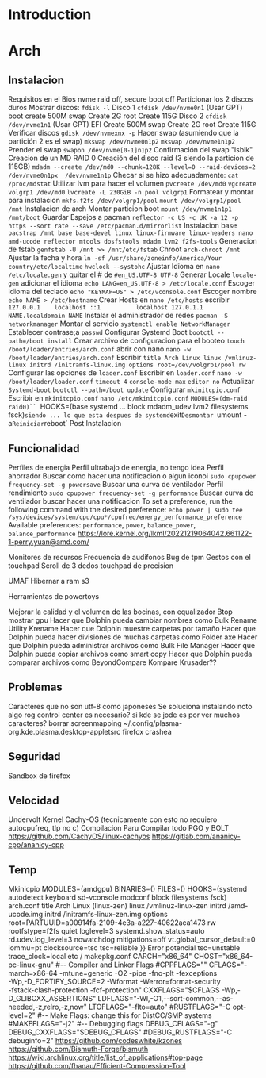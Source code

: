 # Introduction

# Arch 

## Instalacion 

Requisitos en el Bios
	nvme raid off, secure boot off
Particionar los 2 discos duros
	Mostrar discos: `fdisk -l`
	Disco 1  `cfdisk /dev/nvme0n1` (Usar GPT)
		boot create 500M
		swap Create 2G
		root Create 115G
	Disco 2 `cfdisk /dev/nvme1n1` (Usar GPT)
		EFI Create 500M
		swap Create 2G
		root Create 115G
	Verificar discos `gdisk /dev/nvmexnx -p` 
Hacer swap (asumiendo que la partición 2 es el swap)
	`mkswap /dev/nvme0n1p2`
	`mkswap /dev/nvme1n1p2`
	Prender el swap `swapon /dev/nvme[0-1]n1p2`
	Confirmación del swap "lsblk"
Creacion de un MD RAID 0
	Creación del disco raid (3 siendo la particion de 115GB)
		`mdadm --create /dev/md0 --chunk=128K --level=0 --raid-devices=2 /dev/nvme0n1px  /dev/nvme1n1p`
	Checar si se hizo adecuadamente: `cat /proc/mdstat` 
	Utilizar lvm para hacer el volumen
		`pvcreate /dev/md0`
		`vgcreate volgrp1 /dev/md0`
		`lvcreate -L 230GiB -n pool volgrp1`
	Formatear y montar para instalacion
		`mkfs.f2fs /dev/volgrp1/pool`
		`mount /dev/volgrp1/pool /mnt`
Instalacion de arch
	Montar particion boot 
		`mount /dev/nvme1n1p1 /mnt/boot`
	Guardar Espejos  a pacman
		`reflector -c US -c UK -a 12 -p https --sort rate --save /etc/pacman.d/mirrorlist`
	Instalacion base
		`pacstrap /mnt base base-devel linux linux-firmware linux-headers nano amd-ucode reflector mtools dosfstools mdadm lvm2 f2fs-tools`
	Generacion de fstab
		`genfstab -U /mnt >> /mnt/etc/fstab`
	Chroot 
		`arch-chroot /mnt`
			Ajustar la fecha y hora
				`ln -sf /usr/share/zoneinfo/America/Your country/etc/localtime`
				`hwclock --systohc`
			Ajustar Idioma
				en `nano /etc/locale.gen` y quitar el # de `#en_US.UTF-8 UTF-8`
			Generar Locale
				`locale-gen`
				adicionar el idioma
				 `echo LANG=en_US.UTF-8 > /etc/locale.conf` 
			Escoger idioma del teclado
				`echo "KEYMAP=US" > /etc/vconsole.conf`
			Escoger nombre
				`echo NAME > /etc/hostname`
			Crear Hosts
				en `nano /etc/hosts` escribir 
				```127.0.0.1    localhost
				::1          localhost
				127.0.1.1    NAME.localdomain NAME```
			Instalar el administrador de redes
				`pacman -S networkmanager`
				Montar el servicio 
					`systemctl enable NetworkManager`
			Establecer contrase;a
				`passwd`
			Configurar Systemd Boot
				`bootctl --path=/boot install`
				Crear archivo de configuracion para el booteo
					`touch /boot/loader/entries/arch.conf`
					abrir con nano
						`nano -w /boot/loader/entries/arch.conf`
					Escribir
						```title Arch Linux
						linux /vmlinuz-linux
						initrd /initramfs-linux.img
						options root=/dev/volgrp1/pool rw```
				Configurar las opciones de `loader.conf`
					Escribir en `loader.conf` 
						`nano -w /boot/loader/loader.conf`
							`timeout 4`
							`console-mode max`
							`editor no`
				Actualizar `Systemd-boot`
					`bootctl --path=/boot update`
			Configurar `mkinitcpio.conf`
				Escribir en `mkinitcpio.conf`
					`nano /etc/mkinitcpio.conf`
						`MODULES=(dm-raid raid0)``
						`HOOKS=(base systemd ... block mdadm_udev lvm2 filesystems fsck)`
						siendo ... lo que esta despues de systemd
		`exit`
	Desmontar 
		`umount -a`
	Reiniciar
		`reboot` 
Post Instalacion


## Funcionalidad 
Perfiles de energia
	Perfil ultrabajo de energia, no tengo idea
	Perfil ahorrador
		Buscar como hacer una notificacion o algun iconoi
			`sudo cpupower frequency-set -g powersave`
			Buscar una curva de ventilador 
	Perfil rendimiento
		`sudo cpupower frequency-set -g performance`
		Buscar curva de ventilador
		buscar hacer una notificacion
	To set a preference, run the following command with the desired preference:
	`echo power | sudo tee /sys/devices/system/cpu/cpu*/cpufreq/energy_performance_preference`
	Available preferences: `performance`, `power`, `balance_power`, `balance_performance`
	https://lore.kernel.org/lkml/20221219064042.661122-1-perry.yuan@amd.com/

Monitores de recursos
Frecuencia de audifonos
Bug de tpm
Gestos con el touchpad
	Scroll de 3 dedos
touchpad de precision

UMAF
	Hibernar a ram s3


Herramientas de powertoys

Mejorar la calidad y el volumen de las bocinas, con equalizador
Btop mostrar gpu
Hacer que Dolphin pueda cambiar nombres como Bulk Rename Utility
	Krename
Hacer que Dolphin muestre carpetas por tamaño
Hacer que Dolphin pueda hacer divisiones de muchas carpetas como Folder axe
Hacer que Dolphin pueda administrar archivos como Bulk File Manager
Hacer que Dolphin pueda copiar archivos como smart copy
Hacer que Dolphin pueda comparar archivos como BeyondCompare
	Kompare
Krusader??

## Problemas
Caracteres que no son utf-8 como japoneses
	Se soluciona instalando noto algo
rog control center
	es necesario?
si kde se jode es por ver muchos caracteres?
borrar screenmapping ~/.config/plasma-org.kde.plasma.desktop-appletsrc
firefox crashea 

## Seguridad
Sandbox de firefox

## Velocidad
Undervolt
Kernel
	Cachy-OS (tecnicamente con esto no requiero autocpufreq, tlp no c)
Compilacion
	Paru
Compilar todo
	PGO y BOLT
	https://github.com/CachyOS/linux-cachyos
https://gitlab.com/ananicy-cpp/ananicy-cpp
	
## Temp
Mkinicpio
	MODULES=(amdgpu)
	BINARIES=()
	FILES=()
	HOOKS=(systemd autodetect keyboard sd-vconsole modconf block filesystems fsck)
arch.conf
	title Arch Linux (linux-zen)
	linux /vmlinuz-linux-zen
	initrd /amd-ucode.img
	initrd /initramfs-linux-zen.img
	options root=PARTUUID=a00914fa-2109-4e3a-a227-40622aca1473 rw rootfstype=f2fs quiet loglevel=3 systemd.show_status=auto rd.udev.log_level=3 nowatchdog mitigations=off vt.global_cursor_default=0 iommu=pt clocksource=tsc tsc=reliable
	}} Error potencial tsc=unstable trace_clock=local
etc / makepkg.conf
	CARCH="x86_64"
	CHOST="x86_64-pc-linux-gnu"
	#-- Compiler and Linker Flags
	#CPPFLAGS=""
	CFLAGS="-march=x86-64 -mtune=generic -O2 -pipe -fno-plt -fexceptions \
	        -Wp,-D_FORTIFY_SOURCE=2 -Wformat -Werror=format-security \
	        -fstack-clash-protection -fcf-protection"
	CXXFLAGS="$CFLAGS -Wp,-D_GLIBCXX_ASSERTIONS"
	LDFLAGS="-Wl,-O1,--sort-common,--as-needed,-z,relro,-z,now"
	LTOFLAGS="-flto=auto"
	#RUSTFLAGS="-C opt-level=2"
	#-- Make Flags: change this for DistCC/SMP systems
	#MAKEFLAGS="-j2"
	#-- Debugging flags
	DEBUG_CFLAGS="-g"
	DEBUG_CXXFLAGS="$DEBUG_CFLAGS"
	#DEBUG_RUSTFLAGS="-C debuginfo=2"
https://github.com/codeswhite/kzones
https://github.com/Bismuth-Forge/bismuth
https://wiki.archlinux.org/title/list_of_applications#top-page
https://github.com/fhanau/Efficient-Compression-Tool


